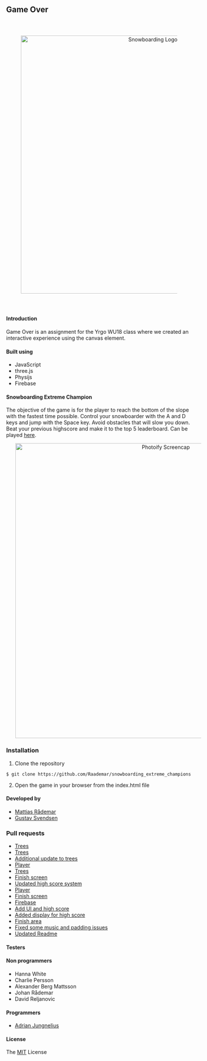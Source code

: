 ## Game Over

<p style="padding: 40px;" align="center">
    <img alt="Snowboarding Logo" title="Snowboarding"
    src="https://i.imgur.com/VWRv4GF.png" width="700">
</p>

#### Introduction

Game Over is an assignment for the Yrgo WU18 class where we created an interactive experience using the canvas element.

#### Built using

- JavaScript
- three.js
- Physijs
- Firebase

#### Snowboarding Extreme Champion

The objective of the game is for the player to reach the bottom of the slope with the fastest time possible. Control your snowboarder with the A and D keys and jump with the Space key. Avoid obstacles that will slow you down. Beat your previous highscore and make it to the top 5 leaderboard. Can be played [here](https://sec.netlify.com/).

<p align="center">
    <img style="margin:0 25px" alt="Photoify Screencap" title="Screencap"
    src="https://i.imgur.com/0krZwAA.jpg" width="800">
</p>

### Installation

1. Clone the repository

```
$ git clone https://github.com/Raademar/snowboarding_extreme_champions
```

2. Open the game in your browser from the index.html file

#### Developed by

- [Mattias Rådemar](https://github.com/Raademar)
- [Gustav Svendsen](https://github.com/gsvendsen)

### Pull requests

- [Trees](https://github.com/Raademar/snowboarding_extreme_champions/pull/1)
- [Trees](https://github.com/Raademar/snowboarding_extreme_champions/pull/2)
- [Additional update to trees](https://github.com/Raademar/snowboarding_extreme_champions/pull/3)
- [Player](https://github.com/Raademar/snowboarding_extreme_champions/pull/4)
- [Trees](https://github.com/Raademar/snowboarding_extreme_champions/pull/5)
- [Finish screen](https://github.com/Raademar/snowboarding_extreme_champions/pull/6)
- [Updated high score system](https://github.com/Raademar/snowboarding_extreme_champions/pull/7)
- [Player](https://github.com/Raademar/snowboarding_extreme_champions/pull/8)
- [Finish screen](https://github.com/Raademar/snowboarding_extreme_champions/pull/9)
- [Firebase](https://github.com/Raademar/snowboarding_extreme_champions/pull/10)
- [Add UI and high score](https://github.com/Raademar/snowboarding_extreme_champions/pull/11)
- [Added display for high score](https://github.com/Raademar/snowboarding_extreme_champions/pull/12)
- [Finish area](https://github.com/Raademar/snowboarding_extreme_champions/pull/13)
- [Fixed some music and padding issues](https://github.com/Raademar/snowboarding_extreme_champions/pull/14)
- [Updated Readme](https://github.com/Raademar/snowboarding_extreme_champions/pull/15)

#### Testers

#### Non programmers

- Hanna White
- Charlie Persson
- Alexander Berg Mattsson
- Johan Rådemar
- David Reljanovic

#### Programmers

- [Adrian Jungnelius](https://github.com/AdrianJung)


#### License

The [MIT](https://github.com/Raademar/snowboarding_extreme_champions/blob/readme/LICENSE) License

